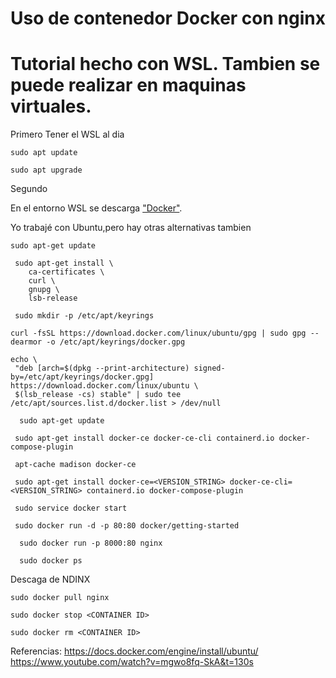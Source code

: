 # Uso de contenedor Docker con nginx

# Tutorial hecho con WSL. Tambien se puede realizar en maquinas virtuales.

Primero
 Tener el WSL al dia
 ```
 sudo apt update
 ```
 ```
 sudo apt upgrade
```
Segundo

En el entorno WSL se descarga  ["Docker"](https://docs.docker.com/engine/install/ubuntu/). 

Yo trabajé con Ubuntu,pero hay otras alternativas tambien
```
sudo apt-get update
```

```
 sudo apt-get install \
    ca-certificates \
    curl \
    gnupg \
    lsb-release
```

```
 sudo mkdir -p /etc/apt/keyrings
 ```
 
 ```
 curl -fsSL https://download.docker.com/linux/ubuntu/gpg | sudo gpg --dearmor -o /etc/apt/keyrings/docker.gpg
 ```
 
 ```
 echo \
  "deb [arch=$(dpkg --print-architecture) signed-by=/etc/apt/keyrings/docker.gpg] https://download.docker.com/linux/ubuntu \
  $(lsb_release -cs) stable" | sudo tee /etc/apt/sources.list.d/docker.list > /dev/null
```
```
  sudo apt-get update
```
```
 sudo apt-get install docker-ce docker-ce-cli containerd.io docker-compose-plugin
```
```
 apt-cache madison docker-ce
```
```
 sudo apt-get install docker-ce=<VERSION_STRING> docker-ce-cli=<VERSION_STRING> containerd.io docker-compose-plugin
```
```
 sudo service docker start
```
```
 sudo docker run -d -p 80:80 docker/getting-started
```
```
  sudo docker run -p 8000:80 nginx
```
```
  sudo docker ps
``` 
  
 Descaga de NDINX
 ```
 sudo docker pull nginx
 ```
 ```
 sudo docker stop <CONTAINER ID>
 ```
 
 ```
 sudo docker rm <CONTAINER ID>
 ```
 Referencias:
 https://docs.docker.com/engine/install/ubuntu/
 https://www.youtube.com/watch?v=mgwo8fq-SkA&t=130s
 
 
